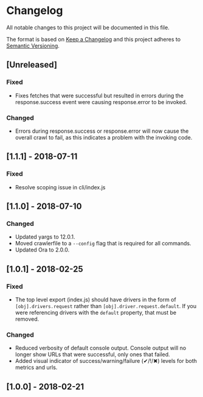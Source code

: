 # Changelog
All notable changes to this project will be documented in this file.

The format is based on [Keep a Changelog](http://keepachangelog.com/en/1.0.0/)
and this project adheres to [Semantic Versioning](http://semver.org/spec/v2.0.0.html).

## [Unreleased]
### Fixed
- Fixes fetches that were successful but resulted in errors during the response.success event were causing response.error to be invoked.

### Changed
- Errors during response.success or response.error will now cause the overall crawl to fail, as this indicates a problem with the invoking code. 

## [1.1.1] - 2018-07-11

### Fixed
- Resolve scoping issue in cli/index.js

## [1.1.0] - 2018-07-10

### Changed
- Updated yargs to 12.0.1.
- Moved crawlerfile to a `--config` flag that is required for all commands.
- Updated Ora to 2.0.0.

## [1.0.1] - 2018-02-25

### Fixed
- The top level export (index.js) should have drivers in the form of `[obj].drivers.request` rather than `[obj].driver.request.default`.  If you were referencing drivers with the `default` property, that must be removed.

### Changed
- Reduced verbosity of default console output.  Console output will no longer show URLs that were successful, only ones that failed.
- Added visual indicator of success/warning/failure (✔/!/✖) levels for both metrics and urls.

## [1.0.0] - 2018-02-21
